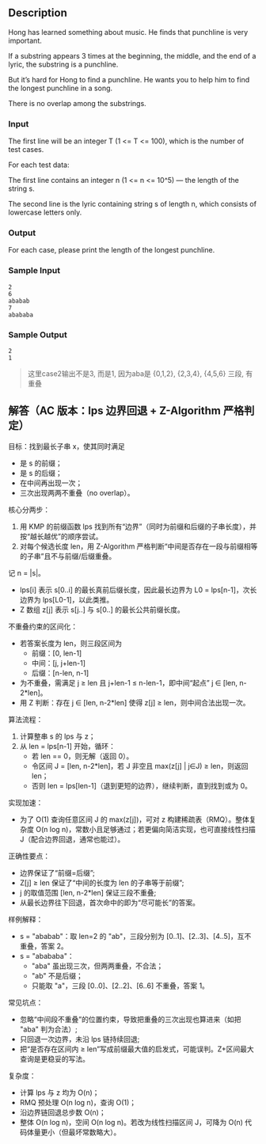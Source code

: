 ## Description

Hong has learned something about music. He finds that punchline is very important.

If a substring appears 3 times at the beginning, the middle, and the end of a lyric, the substring is a punchline.

But it’s hard for Hong to find a punchline. He wants you to help him to find the longest punchline in a song.

There is no overlap among the substrings.

### Input

The first line will be an integer T (1 <= T <= 100), which is the number of test cases.

For each test data:

The first line contains an integer n (1 <= n <= 10^5) — the length of the string s.

The second line is the lyric containing string s of length n, which consists of lowercase letters only.

### Output

For each case, please print the length of the longest punchline.

### Sample Input

```log
2
6
ababab
7
abababa
```

### Sample Output

```log
2
1
```

> 这里case2输出不是3, 而是1, 因为aba是 {0,1,2}, {2,3,4}, {4,5,6} 三段, 有重叠

## 解答（AC 版本：lps 边界回退 + Z-Algorithm 严格判定）

目标：找到最长子串 x，使其同时满足
- 是 s 的前缀；
- 是 s 的后缀；
- 在中间再出现一次；
- 三次出现两两不重叠（no overlap）。

核心分两步：
1) 用 KMP 的前缀函数 lps 找到所有“边界”（同时为前缀和后缀的子串长度），并按“越长越优”的顺序尝试。
2) 对每个候选长度 len，用 Z-Algorithm 严格判断“中间是否存在一段与前缀相等的子串”且不与前缀/后缀重叠。

记 n = |s|。
- lps[i] 表示 s[0..i] 的最长真前后缀长度，因此最长边界为 L0 = lps[n-1]，次长边界为 lps[L0-1]，以此类推。
- Z 数组 z[j] 表示 s[j..] 与 s[0..] 的最长公共前缀长度。

不重叠约束的区间化：
- 若答案长度为 len，则三段区间为
  - 前缀：[0, len-1]
  - 中间：[j, j+len-1]
  - 后缀：[n-len, n-1]
- 为不重叠，需满足 j ≥ len 且 j+len-1 ≤ n-len-1，即中间“起点” j ∈ [len, n-2*len]。
- 用 Z 判断：存在 j ∈ [len, n-2*len] 使得 z[j] ≥ len，则中间合法出现一次。

算法流程：
1) 计算整串 s 的 lps 与 z；
2) 从 len = lps[n-1] 开始，循环：
   - 若 len == 0，则无解（返回 0）。
   - 令区间 J = [len, n-2*len]，若 J 非空且 max(z[j] | j∈J) ≥ len，则返回 len；
   - 否则 len = lps[len-1]（退到更短的边界），继续判断，直到找到或为 0。

实现加速：
- 为了 O(1) 查询任意区间 J 的 max(z[j])，可对 z 构建稀疏表（RMQ）。整体复杂度 O(n log n)，常数小且足够通过；若更偏向简洁实现，也可直接线性扫描 J（配合边界回退，通常也能过）。

正确性要点：
- 边界保证了“前缀=后缀”;
- Z[j] ≥ len 保证了“中间的长度为 len 的子串等于前缀”;
- j 的取值范围 [len, n-2*len] 保证三段不重叠;
- 从最长边界往下回退，首次命中的即为“尽可能长”的答案。

样例解释：
- s = "ababab"：取 len=2 的 "ab"，三段分别为 [0..1]、[2..3]、[4..5]，互不重叠，答案 2。
- s = "abababa"：
  - "aba" 虽出现三次，但两两重叠，不合法；
  - "ab" 不是后缀；
  - 只能取 "a"，三段 [0..0]、[2..2]、[6..6] 不重叠，答案 1。

常见坑点：
- 忽略“中间段不重叠”的位置约束，导致把重叠的三次出现也算进来（如把 "aba" 判为合法）;
- 只回退一次边界，未沿 lps 链持续回退;
- 把“是否存在区间内 ≥ len”写成前缀最大值的启发式，可能误判。Z+区间最大查询是更稳妥的写法。

复杂度：
- 计算 lps 与 z 均为 O(n)；
- RMQ 预处理 O(n log n)，查询 O(1)；
- 沿边界链回退总步数 O(n)；
- 整体 O(n log n)，空间 O(n log n)。若改为线性扫描区间 J，可降为 O(n) 代码体量更小（但最坏常数略大）。
